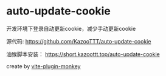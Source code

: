 # auto-update-cookie

开发环境下登录自动更新cookie，减少手动更新cookie

源代码: <https://github.com/KazooTTT/auto-update-cookie>

油猴脚本安装： <https://short.kazoottt.top/auto-update-cookie>

create by [vite-plugin-monkey](https://github.com/lisonge/vite-plugin-monkey)
